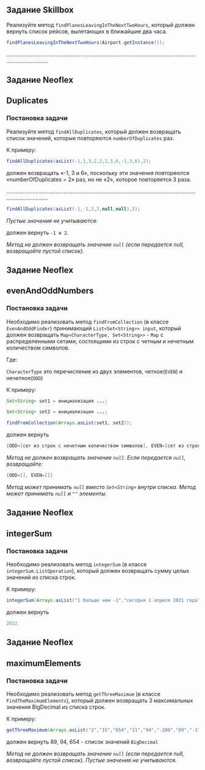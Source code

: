 ## Задание  Skillbox

Реализуйте метод `findPlanesLeavingInTheNextTwoHours`, который должен вернуть список рейсов, вылетающих в ближайшие два часа.

```java
findPlanesLeavingInTheNextTwoHours(Airport.getInstance());
```   
……………………………………………………………………………………………………………………………………
## Задание  Neoflex

## Duplicates

### Постановка задачи

Реализуйте метод `findAllDuplicates`, который должен возвращать список значений, которые повторяются `numberOfDuplicates`
раз.

К примеру:

```java
findAllDuplicates(asList(-1,1,3,2,2,2,5,6,-1,3,6),2);
```

должен возвращать «-1, 3 и 6», поскольку эти значения повторяются «numberOfDuplicates = 2» раз, но не «2», которое
повторяется 3 раза.

……………………………………………………………………………………………………………………………………

```java
findAllDuplicates(asList(-1,-1,2,2,null,null),2);
```

_Пустые значения не учитываются:_

должен вернуть `-1 и 2`.

_Метод не должен возвращать значение  `null` (если передается null, возвращайте пустой список)._
## Задание  Neoflex
## evenAndOddNumbers

### Постановка задачи

Необходимо реализовать метод `findFromCollection` (в классе `EvenAndOddFinder`) принимающий `List<Set<String>> input`,
который должен возвращать `Map<CharacterType, Set<String>>` - `Map` с распределенными сетами, состоящими из строк с
четным и нечетным количеством символов.

Где:

`CharacterType` это перечисление из двух элементов, четное(`EVEN`) и нечетное(`ODD`)

К примеру:

```java
Set<String> set1 = инициализация ...;

Set<String> set2 = инициализация ...;

findFromCollection(Arrays.asList(set1, set2));
```

должен вернуть

```java
{ODD=[сет из строк с нечетным количеством символов], EVEN=[сет из строк с четным количеством символов]}
```
_Метод не должен возвращать значение  `null`. Если передается `null`, возвращайте:_
```java
{ODD=[], EVEN=[]}
```
_Метод может принимать `null` вместо `Set<String>` внутри списка._
_Метод может принимать `null` и `""` элементы._
## Задание  Neoflex

## integerSum

### Постановка задачи

Необходимо реализовать метод `integerSum` (в классе `integerSum.ListOperation`), который должен возвращать сумму целых значений из
списка строк.

К примеру:

```java
integerSum(Arrays.asList("1 больше чем -1","сегодня 1 апреля 2021 года"));
```

должен вернуть

```java
2022
```
## Задание  Neoflex
## maximumElements
### Постановка задачи

Необходимо реализовать метод `getThreeMaximum` (в классе `FindTheMaximumElements`), который должен возвращать 3
максимальных значения BigDecimal из списка строк.

К примеру:

```java
getThreeMaximum(Arrays.asList("2","15","654","11","94","-200","89","-1","0"));
```

должен вернуть 89, 94, 654 - список значений `BigDecimal`

_Метод не должен возвращать значение  `null` (если передается null, возвращайте пустой список)._
_Пустые значения не учитываются._

